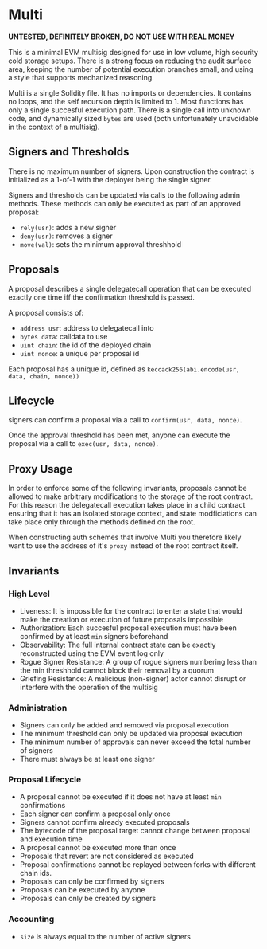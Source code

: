 # Multi

**UNTESTED, DEFINITELY BROKEN, DO NOT USE WITH REAL MONEY**

This is a minimal EVM multisig designed for use in low volume, high security cold storage setups.
There is a strong focus on reducing the audit surface area, keeping the number of potential
execution branches small, and using a style that supports mechanized reasoning.

Multi is a single Solidity file. It has no imports or dependencies. It contains no loops, and the
self recursion depth is limited to 1. Most functions has only a single succesful execution path.
There is a single call into unknown code, and dynamically sized `bytes` are used (both unfortunately
unavoidable in the context of a multisig).

## Signers and Thresholds

There is no maximum number of signers. Upon construction the contract is initialized as a 1-of-1
with the deployer being the single signer.

Signers and thresholds can be updated via calls to the following admin methods. These methods can
only be executed as part of an approved proposal:

- `rely(usr)`: adds a new signer
- `deny(usr)`: removes a signer
- `move(val)`: sets the minimum approval threshhold

## Proposals

A proposal describes a single delegatecall operation that can be executed exactly one time iff the
confirmation threshold is passed.

A proposal consists of:

- `address usr`: address to delegatecall into
- `bytes data`: calldata to use
- `uint chain`: the id of the deployed chain
- `uint nonce`: a unique per proposal id

Each proposal has a unique id, defined as `keccack256(abi.encode(usr, data, chain, nonce))`

## Lifecycle

signers can confirm a proposal via a call to `confirm(usr, data, nonce)`.

Once the approval threshold has been met, anyone can execute the proposal via a call to `exec(usr, data, nonce)`.

## Proxy Usage

In order to enforce some of the following invariants, proposals cannot be allowed to make arbitrary
modifications to the storage of the root contract. For this reason the delegatecall execution takes
place in a child contract ensuring that it has an isolated storage context, and state modficiations
can take place only through the methods defined on the root.

When constructing auth schemes that involve Multi you therefore likely want to use the address of
it's `proxy` instead of the root contract itself.

## Invariants

### High Level

- Liveness: It is impossible for the contract to enter a state that would make the creation or execution of future proposals impossible
- Authorization: Each succesful proposal execution must have been confirmed by at least `min` signers beforehand
- Observability: The full internal contract state can be exactly reconstructed using the EVM event log only
- Rogue Signer Resistance: A group of rogue signers numbering less than the min threshhold cannot block their removal by a quorum
- Griefing Resistance: A malicious (non-signer) actor cannot disrupt or interfere with the operation of the multisig

### Administration

- Signers can only be added and removed via proposal execution
- The minimum threshold can only be updated via proposal execution
- The minimum number of approvals can never exceed the total number of signers
- There must always be at least one signer

### Proposal Lifecycle

- A proposal cannot be executed if it does not have at least `min` confirmations
- Each signer can confirm a proposal only once
- Signers cannot confirm already executed proposals
- The bytecode of the proposal target cannot change between proposal and execution time
- A proposal cannot be executed more than once
- Proposals that revert are not considered as executed
- Proposal confirmations cannot be replayed between forks with different chain ids.
- Proposals can only be confirmed by signers
- Proposals can be executed by anyone
- Proposals can only be created by signers

### Accounting

- `size` is always equal to the number of active signers
